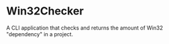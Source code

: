 # Win32Checker 

A CLI application that checks and returns the amount of Win32 "dependency" in a project.
